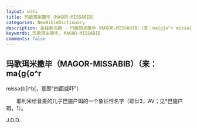 ```yaml
---
layout: wiki
title: 玛歌珥米撒毕（MAGOR-MISSABIB）
categories: NewBibleDictionary
description: 圣经新词典 - 玛歌珥米撒毕（MAGOR-MISSABIB）（来：ma{g{o^r missa{b[i^b[，意即“四面威吓”）
keywords: 玛歌珥米撒毕, MAGOR-MISSABIB
comments: false
---
```


## 玛歌珥米撒毕（MAGOR-MISSABIB）（来：ma{g{o^r

missa{b[i^b[，意即“四面威吓”）

　　耶利米给音麦的儿子巴施户珥的一个象征性名字（耶廿3，AV；见*巴施户珥，1）。

J.D.D.








